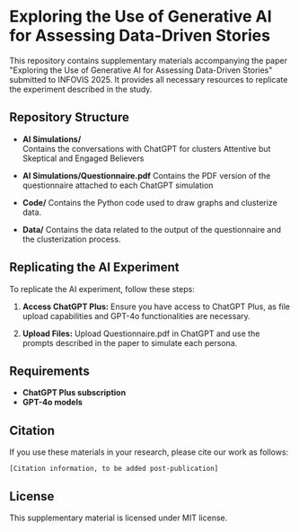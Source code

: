 # Exploring the Use of Generative AI for Assessing Data-Driven Stories

This repository contains supplementary materials accompanying the paper "Exploring the Use of Generative AI for Assessing Data-Driven Stories" submitted to INFOVIS 2025. It provides all necessary resources to replicate the experiment described in the study.

## Repository Structure

- **AI Simulations/**  
  Contains the conversations with ChatGPT for clusters Attentive but Skeptical and Engaged Believers

- **AI Simulations/Questionnaire.pdf**
  Contains the PDF version of the questionnaire attached to each ChatGPT simulation

- **Code/**
  Contains the Python code used to draw graphs and clusterize data. 

- **Data/**
  Contains the data related to the output of the questionnaire and the clusterization process.
  

## Replicating the AI Experiment

To replicate the AI experiment, follow these steps:

1. **Access ChatGPT Plus:**
   Ensure you have access to ChatGPT Plus, as file upload capabilities and GPT-4o functionalities are necessary.

2. **Upload Files:**
   Upload Questionnaire.pdf in ChatGPT and use the prompts described in the paper to simulate each persona.


## Requirements
- **ChatGPT Plus subscription**
- **GPT-4o models**

## Citation
If you use these materials in your research, please cite our work as follows:

```
[Citation information, to be added post-publication]
```

## License
This supplementary material is licensed under MIT license.


